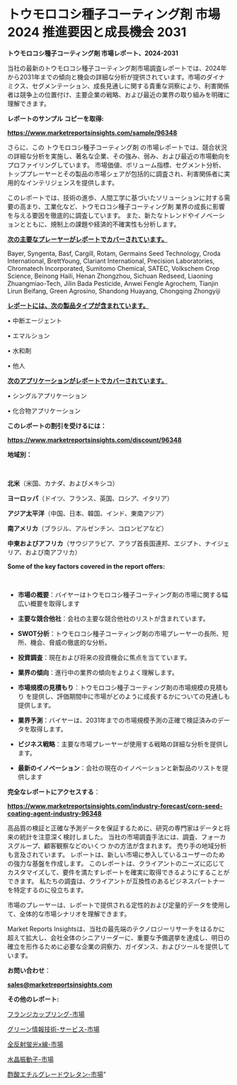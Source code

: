 # トウモロコシ種子コーティング剤 市場 2024 推進要因と成長機会 2031

<strong>トウモロコシ種子コーティング剤 市場レポート、2024-2031</strong>

当社の最新のトウモロコシ種子コーティング剤市場調査レポートでは、2024年から2031年までの傾向と機会の詳細な分析が提供されています。市場のダイナミクス、セグメンテーション、成長見通しに関する貴重な洞察により、利害関係者は競争上の位置付け、主要企業の戦略、および最近の業界の取り組みを明確に理解できます。



<strong>レポートのサンプル コピーを取得:</strong> <a href=https://www.marketreportsinsights.com/sample/96348>

<strong><u>https://www.marketreportsinsights.com/sample/96348</u></strong></a>

さらに、この トウモロコシ種子コーティング剤 の市場レポートでは、競合状況の詳細な分析を実施し、著名な企業、その強み、弱み、および最近の市場動向をプロファイリングしています。 市場価値、ボリューム指標、セグメント分析、トッププレーヤーとその製品の市場シェアが包括的に調査され、利害関係者に実用的なインテリジェンスを提供します。

このレポートでは、技術の進歩、人間工学に基づいたソリューションに対する需要の高まり、工業化など、トウモロコシ種子コーティング剤 業界の成長に影響を与える要因を徹底的に調査しています。 また、新たなトレンドやイノベーションとともに、規制上の課題や経済的不確実性も分析します。



<strong><u>次の主要なプレーヤーがレポートでカバーされています。</u></strong>

Bayer, Syngenta, Basf, Cargill, Rotam, Germains Seed Technology, Croda International, BrettYoung, Clariant International, Precision Laboratories, Chromatech Incorporated, Sumitomo Chemical, SATEC, Volkschem Crop Science, Beinong Haili, Henan Zhongzhou, Sichuan Redseed, Liaoning Zhuangmiao-Tech, Jilin Bada Pesticide, Anwei Fengle Agrochem, Tianjin Lirun Beifang, Green Agrosino, Shandong Huayang, Chongqing Zhongyiji



<strong><u><b>レポートには、次の製品タイプが含まれています。</b></u></strong>

• 中断エージェント

• エマルション

• 水和剤

• 他人



<strong><u><b>次のアプリケーションがレポートでカバーされています。</b></u></strong>

• シングルアプリケーション

• 化合物アプリケーション



<strong><b>このレポートの割引を受けるには：</b></strong>

<a href=https://www.marketreportsinsights.com/discount/96348>

<strong><u>https://www.marketreportsinsights.com/discount/96348</u></strong></a>



<strong>地域別：</strong>

<strong> </strong>



<strong>北米</strong>（米国、カナダ、およびメキシコ）



<strong>ヨーロッパ</strong>（ドイツ、フランス、英国、ロシア、イタリア）



<strong>アジア太平洋</strong>（中国、日本、韓国、インド、東南アジア）



<strong>南アメリカ</strong>（ブラジル、アルゼンチン、コロンビアなど）



<strong>中東およびアフリカ</strong>（サウジアラビア、アラブ首長国連邦、エジプト、ナイジェリア、および南アフリカ）



<strong>Some of the key factors covered in the report offers:</strong>

<strong> </strong>
<ul>
  <li>

<strong>市場の概要</strong>：バイヤーはトウモロコシ種子コーティング剤の市場に関する幅広い概要を取得します</li>
  <li>

<strong>主要な競合他社</strong>：会社の主要な競合他社のリストが含まれています。</li>
  <li>

<strong>SWOT分析</strong>：トウモロコシ種子コーティング剤の市場プレーヤーの長所、短所、機会、脅威の徹底的な分析。</li>
  <li>

<strong>投資調査</strong>：現在および将来の投資機会に焦点を当てています。</li>
  <li>

<strong>業界の傾向</strong>：進行中の業界の傾向をよりよく理解します。</li>
  <li>

<strong>市場規模の見積もり</strong>：トウモロコシ種子コーティング剤の市場規模の見積もり を提供し、評価期間中に市場がどのように成長するかについての見通しも提供します。</li>
  <li>

<strong>業界予測</strong>：バイヤーは、2031年までの市場規模予測の正確で検証済みのデータを取得します。</li>
  <li>

<strong>ビジネス戦略</strong>：主要な市場プレーヤーが使用する戦略の詳細な分析を提供します。</li>
  <li>

<strong>最新のイノベーション</strong>：会社の現在のイノベーションと新製品のリストを提供します</li>
</ul>


<strong>完全なレポートにアクセスする</strong>：

<a href=https://www.marketreportsinsights.com/industry-forecast/corn-seed-coating-agent-industry-96348>

<strong><u>https://www.marketreportsinsights.com/industry-forecast/corn-seed-coating-agent-industry-96348</u></strong></a>

高品質の検証と正確な予測データを保証するために、研究の専門家はデータと将来の統計を注意深く検討しました。 当社の市場調査手法には、調査、フォーカスグループ、顧客観察などのいくつ かの方法が含まれます。 売り手の地域分析も言及されています。 レポートは、新しい市場に参入しているユーザーのための強力な基盤を作成します。 このレポートは、クライアントのニーズに応じてカスタマイズして、要件を満たすレポートを確実に取得できるようにすることができます。 私たちの調査は、クライアントが互換性のあるビジネスパートナーを特定するのに役立ちます。

市場のプレーヤーは、レポートで提供される定性的および定量的データを使用して、全体的な市場シナリオを理解できます。

Market Reports Insightsは、当社の最先端のテクノロジーリサーチをはるかに超えて拡大し、会社全体のシニアリーダーに、重要な予備選挙を達成し、明日の確立を形作るために必要な企業の洞察力、ガイダンス、およびツールを提供しています。



<strong><b>お問い合わせ</b></strong>：

<a href=mailto:sales@marketreportsinsights.com>

<strong><u>sales@marketreportsinsights.com</u></strong></a>



<strong>その他のレポート:</strong>

<a href=https://www.linkedin.com/pulse/フランジカップリング-市場-2030-年までの需要に焦点を当てた-2023-xqyvf/>フランジカップリング-市場</a>

<a href=https://www.linkedin.com/pulse/グリーン情報技術-サービス-市場-2023-最新の-cagr-および成長分析-1j5xf/>グリーン情報技術-サービス-市場</a>

<a href=https://www.linkedin.com/pulse/全反射蛍光x線-市場-2023-総合分析と事業成長戦略-2030-pr-news-hub-6x7lf/>全反射蛍光x線-市場</a>

<a href=https://www.linkedin.com/pulse/水晶振動子-市場-2023-新興市場-将来の動向と市場需要-2030-pr-news-hub-1aa4f/>水晶振動子-市場</a>

<a href=https://www.linkedin.com/pulse/酢酸エチルグレードウレタン-市場-2023-年のダイナミクスとビジネストレンド-kgrif/>酢酸エチルグレードウレタン-市場</a>"
